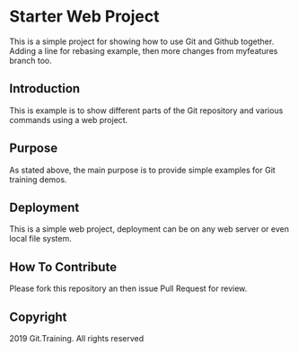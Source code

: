 # Starter Web  Project

This is a simple project for showing how to use Git and Github together.
Adding a line for rebasing example, then more changes from myfeatures branch too.

## Introduction

This is example is to show different parts of the Git repository and various commands using a web project.

## Purpose

As stated above, the main purpose is to provide simple examples for Git training demos.

## Deployment

This is a simple web project, deployment can be on any web server or even local file system.

## How To Contribute


Please fork this repository an then issue Pull Request for review.


## Copyright

2019 Git.Training. All rights reserved